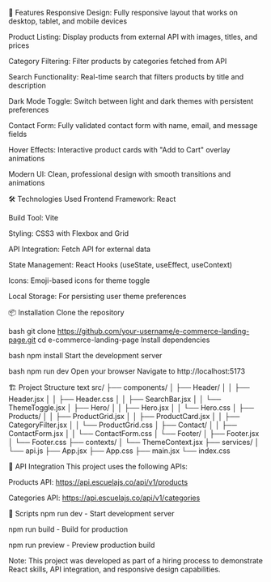 🌟 Features
Responsive Design: Fully responsive layout that works on desktop, tablet, and mobile devices

Product Listing: Display products from external API with images, titles, and prices

Category Filtering: Filter products by categories fetched from API

Search Functionality: Real-time search that filters products by title and description

Dark Mode Toggle: Switch between light and dark themes with persistent preferences

Contact Form: Fully validated contact form with name, email, and message fields

Hover Effects: Interactive product cards with "Add to Cart" overlay animations

Modern UI: Clean, professional design with smooth transitions and animations

🛠️ Technologies Used
Frontend Framework: React

Build Tool: Vite

Styling: CSS3 with Flexbox and Grid

API Integration: Fetch API for external data

State Management: React Hooks (useState, useEffect, useContext)

Icons: Emoji-based icons for theme toggle

Local Storage: For persisting user theme preferences

📦 Installation
Clone the repository

bash
git clone https://github.com/your-username/e-commerce-landing-page.git
cd e-commerce-landing-page
Install dependencies

bash
npm install
Start the development server

bash
npm run dev
Open your browser
Navigate to http://localhost:5173

🏗️ Project Structure
text
src/
├── components/
│ ├── Header/
│ │ ├── Header.jsx
│ │ ├── Header.css
│ │ ├── SearchBar.jsx
│ │ └── ThemeToggle.jsx
│ ├── Hero/
│ │ ├── Hero.jsx
│ │ └── Hero.css
│ ├── Products/
│ │ ├── ProductGrid.jsx
│ │ ├── ProductCard.jsx
│ │ ├── CategoryFilter.jsx
│ │ └── ProductGrid.css
│ ├── Contact/
│ │ ├── ContactForm.jsx
│ │ └── ContactForm.css
│ └── Footer/
│ ├── Footer.jsx
│ └── Footer.css
├── contexts/
│ └── ThemeContext.jsx
├── services/
│ └── api.js
├── App.jsx
├── App.css
├── main.jsx
└── index.css

🔌 API Integration
This project uses the following APIs:

Products API: https://api.escuelajs.co/api/v1/products

Categories API: https://api.escuelajs.co/api/v1/categories

📝 Scripts
npm run dev - Start development server

npm run build - Build for production

npm run preview - Preview production build

Note: This project was developed as part of a hiring process to demonstrate React skills, API integration, and responsive design capabilities.
